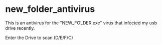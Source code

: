 # new_folder_antivirus
This is an antivirus for the "NEW_FOLDER.exe" virus that infected my usb drive recently.

Enter the Drive to scan (D/E/F/C) 
